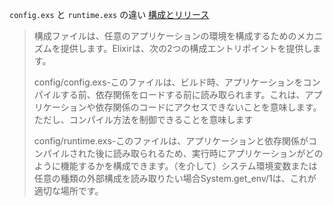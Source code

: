 
`config.exs` と `runtime.exs` の違い
[構成とリリース](https://elixir-lang.org/getting-started/mix-otp/config-and-releases.html#configuration)
> 構成ファイルは、任意のアプリケーションの環境を構成するためのメカニズムを提供します。Elixirは、次の2つの構成エントリポイントを提供します。
> 
> config/config.exs-このファイルは、ビルド時、アプリケーションをコンパイルする前、依存関係をロードする前に読み取られます。これは、アプリケーションや依存関係のコードにアクセスできないことを意味します。ただし、コンパイル方法を制御できることを意味します
> 
> config/runtime.exs-このファイルは、アプリケーションと依存関係がコンパイルされた後に読み取られるため、実行時にアプリケーションがどのように機能するかを構成できます。（を介して）システム環境変数または任意の種類の外部構成を読み取りたい場合System.get_env/1は、これが適切な場所です。

